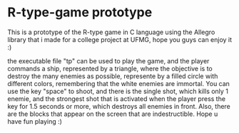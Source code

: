 # R-type-game prototype
This is a prototype of the R-type game in C language using the Allegro library that i made for a college project at UFMG, hope you guys can enjoy it :)

the executable file "tp" can be used to play the game, and the player commands a ship, represented by a triangle, where the objective is to destroy the many enemies as possible, represente by a filled circle with different colors, remembering that the white enemies are immortal. You can use the key "space" to shoot, and there is the single shot, which kills only 1 enemie, and the strongest shot that is activated when the player press the key for 1.5 seconds or more, which destroys all enemies in front. Also, there are the blocks that appear on the screen that are indestructible. Hope u have fun playing :)
